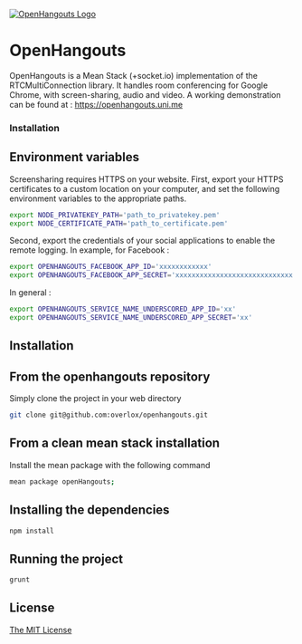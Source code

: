 [![OpenHangouts Logo](https://openhangouts-21450.onmodulus.net/system/assets/img/logo.png)](https://openhangouts.uni.me/)

# OpenHangouts

OpenHangouts is a Mean Stack (+socket.io) implementation of the RTCMultiConnection library.
It handles room conferencing for Google Chrome, with screen-sharing, audio and video.
A working demonstration can be found at :
    https://openhangouts.uni.me

### Installation

Environment variables
-------------

Screensharing requires HTTPS on your website.
First, export your HTTPS certificates to a custom location on your computer, and set the following environment variables to the appropriate paths.

```sh
export NODE_PRIVATEKEY_PATH='path_to_privatekey.pem'
export NODE_CERTIFICATE_PATH='path_to_certificate.pem'
```

Second, export the credentials of your social applications to enable the remote logging.
In example, for Facebook :

```sh
export OPENHANGOUTS_FACEBOOK_APP_ID='xxxxxxxxxxxx'
export OPENHANGOUTS_FACEBOOK_APP_SECRET='xxxxxxxxxxxxxxxxxxxxxxxxxxxxx'
```

In general :

```sh
export OPENHANGOUTS_SERVICE_NAME_UNDERSCORED_APP_ID='xx'
export OPENHANGOUTS_SERVICE_NAME_UNDERSCORED_APP_SECRET='xx'
```


Installation
-------------

From the openhangouts repository
------------
Simply clone the project in your web directory

```sh
git clone git@github.com:overlox/openhangouts.git
```

From a clean mean stack installation
------------
Install the mean package with the following command

```sh
mean package openHangouts;
```


Installing the dependencies
-------------

```sh
npm install
```

Running the project
-------------

```sh
grunt
```

## License
[The MIT License](http://opensource.org/licenses/MIT)
